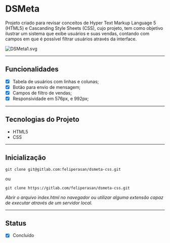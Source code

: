 # DSMeta
Projeto criado para revisar conceitos de Hyper Text Markup Language 5 (HTML5) e Cascanding Style Sheets (CSS), cujo projeto, tem como objetivo ilustrar um sistema que exibe usuários e suas vendas, contando com campos em que é possível filtrar usuários através da interface.

![DSMeta1.svg](https://gitlab.com/feliperasan/dsmeta-css/uploads/7064821f5769b4b75b2b47d3c4b8cd2b/DSMeta1.svg)

---
## Funcionalidades
- [x] Tabela de usuários com linhas e colunas;
- [x] Botão para envio de mensagem;
- [x] Campos de filtro de vendas;
- [x] Responsividade em 576px, e 992px;

---
## Tecnologias do Projeto
* HTML5
* CSS

---
## Inicialização
```
git clone git@gitlab.com:feliperasan/dsmeta-css.git
```
ou
```
git clone https://gitlab.com/feliperasan/dsmeta-css.git
```
*Abrir o arquivo index.html no navegador ou utilizar alguma extensão capaz de executar através de um servidor local.*

---
## Status
- [x] Concluído